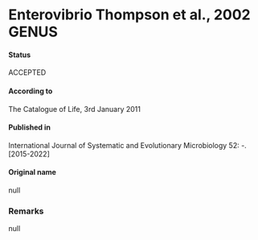 Enterovibrio Thompson et al., 2002 GENUS
=======

#### Status
ACCEPTED

#### According to
The Catalogue of Life, 3rd January 2011

#### Published in
International Journal of Systematic and Evolutionary Microbiology 52: -. [2015-2022]

#### Original name
null

### Remarks
null